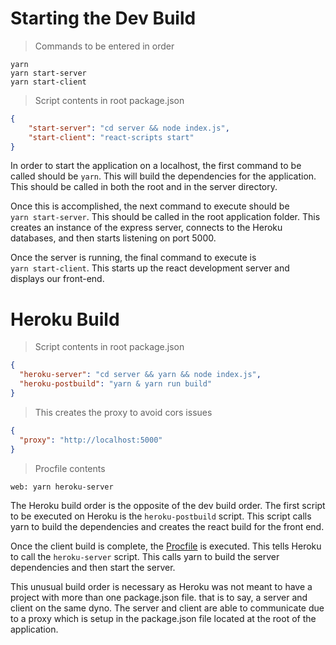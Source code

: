 # Starting the Dev Build

> Commands to be entered in order

```curl
yarn
yarn start-server
yarn start-client
```

> Script contents in root package.json

```json
{
    "start-server": "cd server && node index.js",
    "start-client": "react-scripts start"
}
```

In order to start the application on a localhost, the first command to be called should be <code>yarn</code>. This will build the dependencies for the application. This should be called in both the root and in the server directory.

Once this is accomplished, the next command to execute should be <br /><code>yarn start-server</code>. This should be called in the root application folder. This creates an instance of the express server, connects to the Heroku databases, and then starts listening on port 5000.

Once the server is running, the final command to execute is <br /><code>yarn start-client</code>. This starts up the react development server and displays our front-end.  

# Heroku Build 

> Script contents in root package.json

```json
{
  "heroku-server": "cd server && yarn && node index.js",
  "heroku-postbuild": "yarn & yarn run build"
}
```

> This creates the proxy to avoid cors issues

```json
{
  "proxy": "http://localhost:5000"
}
```

> Procfile contents

```curl
web: yarn heroku-server
```

The Heroku build order is the opposite of the dev build order. The first script to be executed on Heroku is the <code>heroku-postbuild</code> script. This script calls yarn to build the dependencies and creates the react build for the front end. 

Once the client build is complete, the [Procfile](#procfile) is executed. This tells Heroku to call the <code>heroku-server</code> script. This calls yarn to build the server dependencies and then start the server.

This unusual build order is necessary as Heroku was not meant to have a project with more than one package.json file. that is to say, a server and client on the same dyno. The server and client are able to communicate due to a proxy which is setup in the package.json file located at the root of the application.
